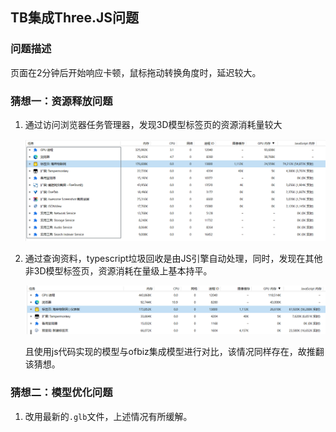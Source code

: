 ## TB集成Three.JS问题

### 问题描述

页面在2分钟后开始响应卡顿，鼠标拖动转换角度时，延迟较大。

### 猜想一：资源释放问题

1. 通过访问浏览器任务管理器，发现3D模型标签页的资源消耗量较大

   ![](./1.png)

2. 通过查询资料，typescript垃圾回收是由JS引擎自动处理，同时，发现在其他非3D模型标签页，资源消耗在量级上基本持平。

   ![](./2.png)

   且使用js代码实现的模型与ofbiz集成模型进行对比，该情况同样存在，故推翻该猜想。

### 猜想二：模型优化问题

1. 改用最新的`.glb`文件，上述情况有所缓解。